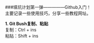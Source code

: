 ###填坑计划第一弹—————Github入门！  
主要记录一些使用技巧，分享一些教程网址。

**1. Git Bush复制、粘贴**  
复制：Ctrl + ins  
粘贴：Shift + ins
